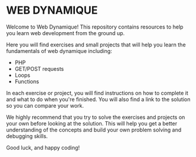 # WEB DYNAMIQUE

Welcome to Web Dynamique! This repository contains resources to help you learn web development from the ground up. 

Here you will find exercises and small projects that will help you learn the fundamentals of web dynamique including: 
* PHP 
* GET/POST requests 
* Loops 
* Functions

In each exercise or project, you will find instructions on how to complete it and what to do when you're finished. You will also find a link to the solution so you can compare your work. 

We highly recommend that you try to solve the exercises and projects on your own before looking at the solution. This will help you get a better understanding of the concepts and build your own problem solving and debugging skills. 

Good luck, and happy coding!
